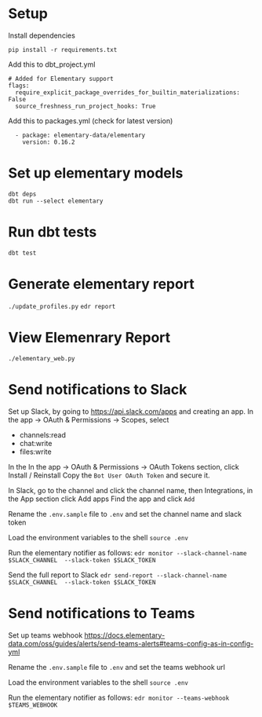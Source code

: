 # Setup

Install dependencies

```
pip install -r requirements.txt
```

Add this to dbt_project.yml
```
# Added for Elementary support
flags:
  require_explicit_package_overrides_for_builtin_materializations: False
  source_freshness_run_project_hooks: True
```

Add this to packages.yml (check for latest version)
```
  - package: elementary-data/elementary
    version: 0.16.2
```

# Set up elementary models
```
dbt deps
dbt run --select elementary
```

# Run dbt tests
`dbt test`

# Generate elementary report
`./update_profiles.py`
`edr report`

# View Elemenrary Report
`./elementary_web.py`

# Send notifications to Slack

Set up Slack, by going to https://api.slack.com/apps and creating an app.
In the app -> OAuth & Permissions -> Scopes, select
* channels:read
* chat:write
* files:write

In the In the app -> OAuth & Permissions -> OAuth Tokens section, click Install / Reinstall
Copy the `Bot User OAuth Token` and secure it.

In Slack, go to the channel and click the channel name, then Integrations, in the App section click Add apps
Find the app and click `Add`

Rename the `.env.sample` file to `.env` and set the channel name and slack token

Load the environment variables to the shell
`source .env`

Run the elementary notifier as follows:
`edr monitor --slack-channel-name $SLACK_CHANNEL  --slack-token $SLACK_TOKEN`

Send the full report to Slack
`edr send-report --slack-channel-name $SLACK_CHANNEL  --slack-token $SLACK_TOKEN`

# Send notifications to Teams

Set up teams webhook
https://docs.elementary-data.com/oss/guides/alerts/send-teams-alerts#teams-config-as-in-config-yml

Rename the `.env.sample` file to `.env` and set the teams webhook url

Load the environment variables to the shell
`source .env`

Run the elementary notifier as follows:
`edr monitor --teams-webhook $TEAMS_WEBHOOK`
